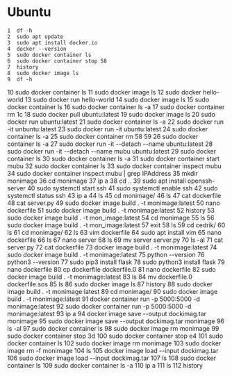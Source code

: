 # Ubuntu

    1  df -h
    2  sudo apt update
    3  sudo apt install docker.io
    4  docker --version 
    5  sudo docker container ls
    6  sudo docker container stop 58
    7  history 
    8  sudo docker image ls
    9  df -h
   10  sudo docker container ls
   11  sudo docker image ls
   12  sudo docker hello-world
   13  sudo docker run hello-world
   14  sudo docker image ls
   15  sudo docker container ls
   16  sudo docker container ls -a
   17  sudo docker container rm 1c
   18  sudo docker pull ubuntu:latest
   19  sudo docker image ls
   20  sudo docker run ubuntu:latest
   21  sudo docker container ls -a
   22  sudo docker run -it unbuntu:latest
   23  sudo docker run -it ubuntu:latest
   24  sudo docker container ls -a
   25  sudo docker container rm 58 59
   26  sudo docker container ls -a
   27  sudo docker run -it --detach --name ubuntu:latest
   28  sudo docker run -it --detach --name mubu ubuntu:latest
   29  sudo docker container ls
   30  sudo docker container ls -a
   31  sudo docker container start mubu
   32  sudo docker container ls
   33  sudo docker container inspect mubu
   34  sudo docker container inspect mubu | grep IPAddress
   35  mkdir monimage
   36  cd monimage
   37  ip a
   38  cd ..
   39  sudo apt install openssh-server 
   40  sudo systemctl start ssh
   41  sudo systemctl enable ssh
   42  sudo systemctl status ssh
   43  ip a
   44  ls
   45  cd monimage/
   46  ls
   47  cat dockerfile
   48  cat server.py 
   49  sudo docker image build . -t monimage:latest
   50  nano dockerfile
   51  sudo docker image build . -t monimage:latest
   52  history 
   53  sudo docker image build . -t mon_image:latest
   54  cd monimage
   55  ls
   56  sudo docker image build . -t mon_image:latest
   57  exit
   58  ls
   59  cd cedrik/
   60  ls
   61  cd monimage/
   62  ls
   63  vim dockerfile
   64  sudo apt install vim
   65  nano dockerfile
   66  ls
   67  nano server
   68  ls
   69  mv server server.py
   70  ls -al
   71  cat server.py 
   72  cat dockerfile 
   73  docker image build . -t monimage:latest
   74  sudo docker image build . -t monimage:latest
   75  python --version
   76  python3 --version
   77  sudo pip3 install flask
   78  sudo python3 install flask
   79  nano dockerfile
   80  cp dockerfile dockerfile.0
   81  nano dockerfile
   82  sudo docker image build . -t monimage:latest
   83  ls
   84  mv dockerfile.0 dockerfile.sos
   85  ls
   86  sudo docker image ls
   87  history 
   88  sudo docker image build . -t monimage:latest
   89  cd monimage/
   90  sudo docker image build . -t monimage:latest
   91  docker container run -p 5000:5000 -d monimage:latest
   92  sudo docker container run -p 5000:5000 -d monimage:latest
   93  ip a
   94  docker image save --output dockimag.tar monimage
   95  sudo docker image save --output dockimag.tar monimage
   96  ls -al
   97  sudo docker container ls
   98  sudo docker image rm monimage
   99  sudo docker container stop 3d
  100  sudo docker container stop e4
  101  sudo docker container ls
  102  sudo docker image rm monimage
  103  sudo docker image rm -f monimage
  104  ls
  105  docker image load --input dockimag.tar
  106  sudo docker image load --input dockimag.tar
  107  ls
  108  sudo docker container ls
  109  sudo docker container ls -a
  110  ip a
  111  ls
  112  history 
